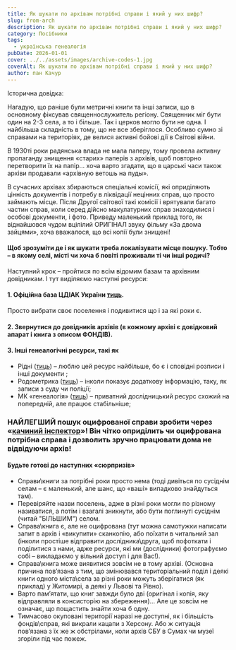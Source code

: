 ```yaml
---
title: Як шукати по архівам потрібні справи і який у них шифр?
slug: from-arch
description: Як шукати по архівам потрібні справи і який у них шифр?
category: Посібники
tags:
  - українська генеалогія
pubDate: 2026-01-01
cover: ../../assets/images/archive-codes-1.jpg
coverAlt: Як шукати по архівам потрібні справи і який у них шифр?
author: пан Качур
---
```


Історична довідка:

Нагадую, що раніше були метричні книги та інші записи, що в основному фіксував священнослужитель регіону. Священник міг бути один на 2-3 села, а то і більше. Так і церков могло бути не одна. І найбільша складність в тому, що не все зберіглося. Особливо сумно зі справами на територіях, де велися активні бойові дії в Світові війни. 

В 1930ті роки радянська влада не мала паперу, тому провела активну пропаганду знищення «старих» паперів з архівів, щоб повторно перетворити їх на папір… хоча варто згадати, що в царські часи також архіви продавали «архівную ветошь на пуды». 

В сучасних архівах збираються спеціальні комісії, які оприділяють цінність документів і потребу в ліквідації нецінних справ, що просто займають місце. Після Другої світової такі комісії і врятували багато частин справ, коли серед дійсно макулатурних справ знаходилися і особові документи, і фото. Приведу маленький приклад того, як віднайшовся чудом вцілілий ОРИГІНАЛ звуку фільму «За двома зайцями», хоча вважалося, що всі копії були знищені!

#### Щоб зрозуміти де і як шукати треба локалізувати місце пошуку. Тобто – в якому селі, місті чи хоча б повіті проживали ті чи інші родичі? 

Наступний крок – пройтися по всім відомим базам та архівним довідникам. І тут виділяємо наступні ресурси:

#### 1. Офіційна база ЦДІАК України [тиць](https://cdiak.archives.gov.ua/baza_geog_pok/).

Просто вибрати своє поселення і подивитися що і за які роки є.

#### 2. Звернутися до довідників архівів (в кожному архіві є довідковий апарат і книга з описом ФОНДІВ).

#### 3. Інші генеалогічні ресурси, такі як

* Рідні ([тиць](https://ridni.org/catalog/)) – люблю цей ресурс найбільше, бо є і сповідні розписи і інші документи ;
* Родометрика ([тиць](https://rodometrika.com/)) – інколи показує додаткову інформацію, таку, як записи з суду чи поліції;
* МК «генеалогія» ([тиць](https://genealogia.com.ua/poshuk-naselenykh-punktiv/)) – приватний дослідницький ресурс схожий на попередній, але працює стабільніше;

### НАЙЛЕГШИЙ пошук оцифрованої справи зробити через «[качиний інспектор](https://inspector.duckarchive.com/search)»! Він чітко оприділить чи оцифрована потрібна справа і дозволить зручно працювати дома не відвідуючи архів!

#### Будьте готові до наступних «сюрпризів»

* Справи\книги за потрібні роки просто нема (тоді дивіться по сусіднім селам – є маленький, але шанс, що «ваші» випадково знайдуться там).
* Перевіряйте назви поселень, адже в різні роки могли по різному називатися, а потім і взагалі зникнути, або бути поглинуті сусіднім (читай "БІЛЬШИМ") селом.
* Справа\книга є, але не оцифрована (тут можна самотужки написати запит в архів і «викупити» сканкопію, або поїхати в читальний зал (інколи простіше відправити дослідника\друга, щоб пофоткати і поділитися з нами, адже ресурси, які ми (дослідники) фотографуємо собі – викладаємо у вільний доступ і для Вас!).
* Справа\книга може виявитися зовсім не в тому архіві. (Основна причина пов’язана з тим, що змінювався територіальний поділ і деякі книги одного міста\села за різні роки можуть зберігатися (як приклад) у Житомирі, а деякі у Львові та Рівно).
* Варто пам’ятати, що книг завжди було дві (оригінал і копія, яку відправляли в консисторію на збереження)… Але це зовсім не означає, що пощастить знайти хоча б одну.
* Тимчасово окуповані території наразі не доступні, як і більшість фондів\справ, які викрали кацапи з Херсону. Або ж ситуація пов’язана з їх же ж обстрілами, коли архів СБУ в Сумах чи музеї згоріли під час пожеж. 
